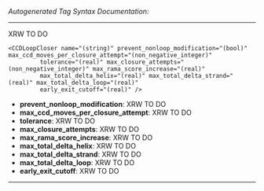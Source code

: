 _Autogenerated Tag Syntax Documentation:_

---
XRW TO DO

```
<CCDLoopCloser name="(string)" prevent_nonloop_modification="(bool)" max_ccd_moves_per_closure_attempt="(non_negative_integer)"
         tolerance="(real)" max_closure_attempts="(non_negative_integer)" max_rama_score_increase="(real)"
         max_total_delta_helix="(real)" max_total_delta_strand="(real)" max_total_delta_loop="(real)"
         early_exit_cutoff="(real)" />
```

-   **prevent_nonloop_modification**: XRW TO DO
-   **max_ccd_moves_per_closure_attempt**: XRW TO DO
-   **tolerance**: XRW TO DO
-   **max_closure_attempts**: XRW TO DO
-   **max_rama_score_increase**: XRW TO DO
-   **max_total_delta_helix**: XRW TO DO
-   **max_total_delta_strand**: XRW TO DO
-   **max_total_delta_loop**: XRW TO DO
-   **early_exit_cutoff**: XRW TO DO

---
